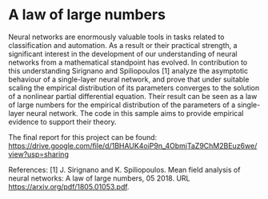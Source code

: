 # A law of large numbers

Neural networks are enormously valuable tools in tasks related to classification and automation. As
a result or their practical strength, a significant interest in the development of our understanding of
neural networks from a mathematical standpoint has evolved. In contribution to this understanding
Sirignano and Spiliopoulos [1] analyze the asymptotic behaviour of a single-layer neural network,
and prove that under suitable scaling the empirical distribution of its parameters converges to the
solution of a nonlinear partial differential equation. Their result can be seen as a law of large numbers
for the empirical distribution of the parameters of a single-layer neural network. The code in this sample aims to provide empirical evidence to support their theory.

The final report for this project can be found: 
https://drive.google.com/file/d/1BHAUK4oiP9n_4ObmjTaZ9ChM2BEuz6we/view?usp=sharing

References:
[1] J. Sirignano and K. Spiliopoulos. Mean field analysis of neural networks: A law of large numbers,
05 2018. URL https://arxiv.org/pdf/1805.01053.pdf.
